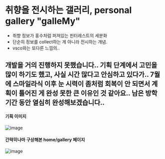 # 취향을 전시하는 갤러리, personal gallery "galleMy"

* 취향 정보가 홍수처럼 퍼져있는 핀터레스트의 세분화
* 단순히 정보를 collect하는 게 아니라 전시하는 개념.
* vsco와는 또다른 느낌의..

## 개발을 거의 진행하지 못했습니다.. 기획 단계에서 고민을 많이 하기도 했고, 사실 시간 많다고 안심하고 있다가.. 7월에 스마일라식 이후 눈 시력이 좀처럼 회복이 안 되면서 계획이 틀어진 게 완성 못한 큰 이유인 것 같아요.. 남은 방학 기간 동안 열심히 완성해보겠습니다..



#### 기획 이미지
![image](https://user-images.githubusercontent.com/101310701/183396554-733d3c88-ec70-4824-893e-ed2ea6731285.png)



#### 간략히나마 구상해본 home/gallery 페이지
![image](https://user-images.githubusercontent.com/101310701/183397009-f29fe024-d4d4-4724-bd2f-fe56e1157541.png)

